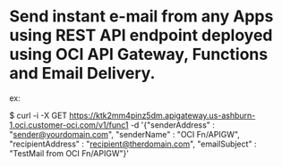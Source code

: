 # Send instant e-mail from any Apps using REST API endpoint deployed using OCI API Gateway, Functions and Email Delivery.

ex:

$ curl -i -X GET https://ktk2mm4pinz5dm.apigateway.us-ashburn-1.oci.customer-oci.com/v1/func1 -d '{"senderAddress" : "sender@yourdomain.com", "senderName" : "OCI Fn/APIGW", "recipientAddress" : "recipient@therdomain.com", "emailSubject" : "TestMail from OCI Fn/APIGW"}'
